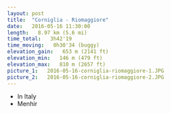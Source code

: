 ```yaml
---
layout: post
title:  "Corniglia - Riomaggiore"
date:   2016-05-16 11:30:00
length:   8.97 km (5.6 mi)
time_total:   3h42'19
time_moving:   0h30'34 (buggy)
elevation_gain:   653 m (2141 ft)
elevation_min:   146 m (479 ft)
elevation_max:   810 m (2657 ft)
picture_1:   2016-05-16-corniglia-riomaggiore-1.JPG
picture_2:   2016-05-16-corniglia-riomaggiore-2.JPG
---
```

- In Italy
- Menhir
